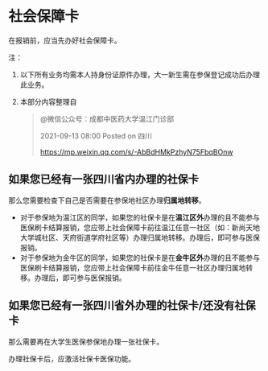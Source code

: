 # 社会保障卡

在报销前，应当先办好社会保障卡。

注：

1. 以下所有业务均需本人持身份证原件办理，大一新生需在参保登记成功后办理此业务。

2. 本部分内容整理自

	> @微信公众号：成都中医药大学温江门诊部
	>
	> 2021-09-13 08:00 Posted on 四川
	>
	> https://mp.weixin.qq.com/s/-AbBdHMkPzhyN75FbqBOnw

## 如果您已经有一张四川省内办理的社保卡

那么您需要检查下自己是否需要在参保地社区办理**归属地转移**。

- 对于参保地为温江区的同学，如果您的社保卡是在**温江区外**办理的且不能参与医保刷卡结算报销，您应带上社会保障卡前往温江任意一社区（如：新尚天地大学城社区、天府街道学府社区等）办理归属地转移。办理后，即可参与医保报销。
- 对于参保地为金牛区的同学，如果您的社保卡是在**金牛区外**办理的且不能参与医保刷卡结算报销，您应带上社会保障卡前往金牛任意一社区办理归属地转移。办理后，即可参与医保报销。

## 如果您已经有一张四川省外办理的社保卡/还没有社保卡

那么需要再在大学生医保参保地办理一张社保卡。

办理社保卡后，应激活社保卡医保功能。